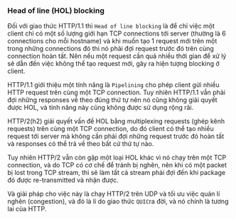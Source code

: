 ### Head of line (HOL) blocking

Đối với giao thức HTTP/1.1 thì `Head of line blocking` là để chỉ việc một client chỉ có một số lượng giới hạn TCP connections tới server (thường là 6 connections cho mỗi hostname) và khi muốn tạo 1 request mới trên một trong những connections đó thì nó phải đợi request trước đó trên cùng connection hoàn tất. Nên nếu một request cần quá nhiều thời gian để xử lý sẽ dẫn đến việc không thể tạo request mới, gây ra hiện tượng blocking ở client.

HTTP/1.1 giới thiệu một tính năng là `Pipelining` cho phép client gửi nhiều HTTP request trên cùng một TCP connection. Tuy nhiên HTTP/1.1 vẫn phải đợi những responses về theo đúng thứ tự nên nó cũng không giải quyết được HOL, và tính năng này cũng không được sử dụng rộng rãi.

HTTP/2(h2) giải quyết vấn đề HOL bằng multiplexing requests (ghép kênh requests) trên cùng một TCP connection, do đó client có thể tạo nhiều request tới server mà không cần phải đợi những request trước đó hoàn tất và responses có thể trả về theo bất cứ thứ tự nào.

Tuy nhiên HTTP/2 vẫn còn gặp một loại HOL khác vì nó chạy trên một TCP connection, và do TCP có cơ chế để tránh bị nghẽn, nên khi có một packet bị lost trong TCP stream, thì sẽ làm tất cả stream phải đợi đến khi package đó được re-transmitted và nhận được.

Và giải pháp cho việc này là chạy HTTP/2 trên UDP và tối ưu việc quản lí nghẽn (congestion), và đó là lí do giao thức `QUIC`ra đời, và nó chính là tương lai của HTTP.
